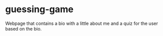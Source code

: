 # guessing-game
Webpage that contains a bio with a little about me and a quiz for the user based on the bio.
